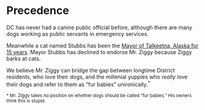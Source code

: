 # Precedence

DC has never had a canine public official before, although there are many dogs working as public servants in emergency services.

Meanwhile a cat named Stubbs has been the [Mayor of Talkeetna, Alaska for 15 years](https://www.nydailynews.com/news/national/cat-mayor-alaska-town-15-years-article-1.1116263). Mayor Stubbs has declined to endorse Mr. Ziggy because Ziggy barks at cats.

We believe Mr. Ziggy can bridge the gap between longtime District residents, who love their dogs, and the millenial yuppies who *really* love their dogs and refer to them as ”fur babies” unironically.<sup>\*</sup></p>

<footer>
  <small>
    * Mr. Ziggy takes no position on whether dogs should be called ”fur babies.” His owners think this is stupid.
  </small>
</footer>